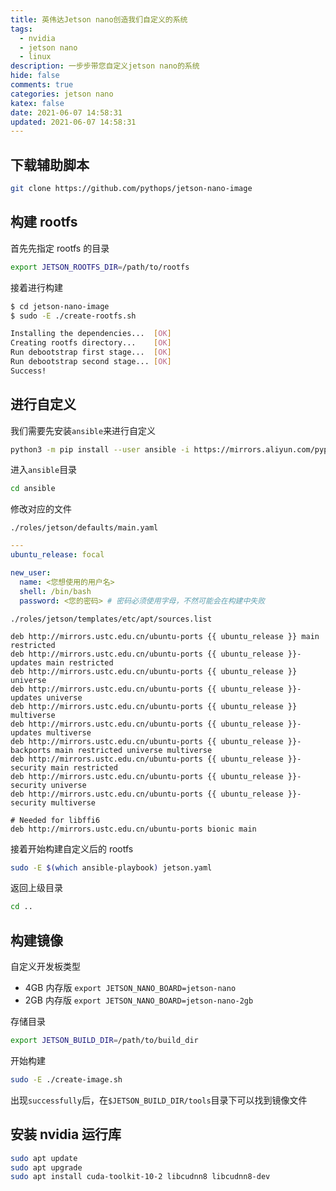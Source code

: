 ```yaml
---
title: 英伟达Jetson nano创造我们自定义的系统
tags:
  - nvidia
  - jetson nano
  - linux
description: 一步步带您自定义jetson nano的系统
hide: false
comments: true
categories: jetson nano
katex: false
date: 2021-06-07 14:58:31
updated: 2021-06-07 14:58:31
---
```


## 下载辅助脚本

```bash
git clone https://github.com/pythops/jetson-nano-image
```

## 构建 rootfs

首先先指定 rootfs 的目录

```bash
export JETSON_ROOTFS_DIR=/path/to/rootfs
```

接着进行构建

```bash
$ cd jetson-nano-image
$ sudo -E ./create-rootfs.sh

Installing the dependencies...  [OK]
Creating rootfs directory...    [OK]
Run debootstrap first stage...  [OK]
Run debootstrap second stage... [OK]
Success!
```

## 进行自定义

我们需要先安装`ansible`来进行自定义

```bash
python3 -m pip install --user ansible -i https://mirrors.aliyun.com/pypi/simple/
```

进入`ansible`目录

```bash
cd ansible
```

修改对应的文件

`./roles/jetson/defaults/main.yaml`

```yaml
---
ubuntu_release: focal

new_user:
  name: <您想使用的用户名>
  shell: /bin/bash
  password: <您的密码> # 密码必须使用字母，不然可能会在构建中失败
```

`./roles/jetson/templates/etc/apt/sources.list`

```shell
deb http://mirrors.ustc.edu.cn/ubuntu-ports {{ ubuntu_release }} main restricted
deb http://mirrors.ustc.edu.cn/ubuntu-ports {{ ubuntu_release }}-updates main restricted
deb http://mirrors.ustc.edu.cn/ubuntu-ports {{ ubuntu_release }} universe
deb http://mirrors.ustc.edu.cn/ubuntu-ports {{ ubuntu_release }}-updates universe
deb http://mirrors.ustc.edu.cn/ubuntu-ports {{ ubuntu_release }} multiverse
deb http://mirrors.ustc.edu.cn/ubuntu-ports {{ ubuntu_release }}-updates multiverse
deb http://mirrors.ustc.edu.cn/ubuntu-ports {{ ubuntu_release }}-backports main restricted universe multiverse
deb http://mirrors.ustc.edu.cn/ubuntu-ports {{ ubuntu_release }}-security main restricted
deb http://mirrors.ustc.edu.cn/ubuntu-ports {{ ubuntu_release }}-security universe
deb http://mirrors.ustc.edu.cn/ubuntu-ports {{ ubuntu_release }}-security multiverse

# Needed for libffi6
deb http://mirrors.ustc.edu.cn/ubuntu-ports bionic main
```

接着开始构建自定义后的 rootfs

```bash
sudo -E $(which ansible-playbook) jetson.yaml
```

返回上级目录

```bash
cd ..
```

## 构建镜像

自定义开发板类型

- 4GB 内存版 `export JETSON_NANO_BOARD=jetson-nano`
- 2GB 内存版 `export JETSON_NANO_BOARD=jetson-nano-2gb`

存储目录

```bash
export JETSON_BUILD_DIR=/path/to/build_dir
```

开始构建

```bash
sudo -E ./create-image.sh
```

出现`successfully`后，在`$JETSON_BUILD_DIR/tools`目录下可以找到镜像文件

## 安装 nvidia 运行库

```bash
sudo apt update
sudo apt upgrade
sudo apt install cuda-toolkit-10-2 libcudnn8 libcudnn8-dev
```
